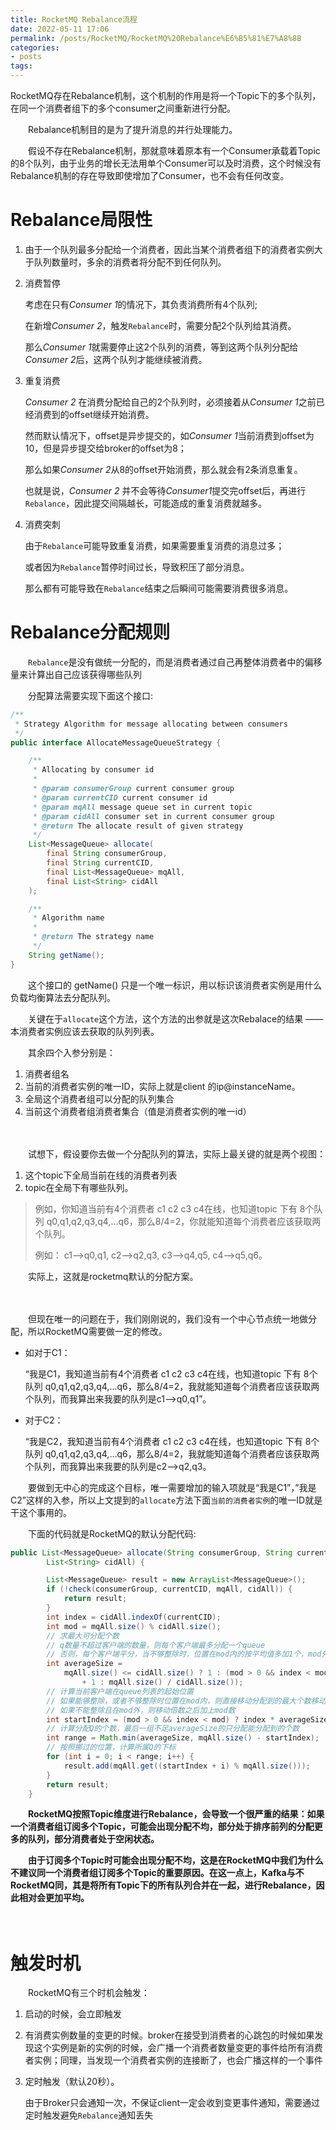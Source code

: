 ```yaml
---
title: RocketMQ Rebalance流程
date: 2022-05-11 17:06
permalink: /posts/RocketMQ/RocketMQ%20Rebalance%E6%B5%81%E7%A8%8B
categories:
- posts
tags: 
---
```

RocketMQ存在Rebalance机制，这个机制的作用是将一个Topic下的多个队列，在同一个消费者组下的多个consumer之间重新进行分配。

　　Rebalance机制目的是为了提升消息的并行处理能力。

　　假设不存在Rebalance机制，那就意味着原本有一个Consumer承载着Topic的8个队列，由于业务的增长无法用单个Consumer可以及时消费，这个时候没有Rebalance机制的存在导致即使增加了Consumer，也不会有任何改变。

# Rebalance局限性

1. 由于一个队列最多分配给一个消费者，因此当某个消费者组下的消费者实例大于队列数量时，多余的消费者将分配不到任何队列。
2. 消费暂停

    考虑在只有*Consumer 1*的情况下，其负责消费所有4个队列;

    在新增*Consumer 2*，触发`Rebalance`时，需要分配2个队列给其消费。

    那么*Consumer 1*就需要停止这2个队列的消费，等到这两个队列分配给*Consumer 2*后，这两个队列才能继续被消费。
3. 重复消费

    *Consumer 2* 在消费分配给自己的2个队列时，必须接着从*Consumer 1*之前已经消费到的offset继续开始消费。

    然而默认情况下，offset是异步提交的，如*Consumer 1*当前消费到offset为10，但是异步提交给broker的offset为8；

    那么如果*Consumer 2*从8的offset开始消费，那么就会有2条消息重复。

    也就是说，*Consumer 2* 并不会等待*Consumer1*提交完offset后，再进行`Rebalance`，因此提交间隔越长，可能造成的重复消费就越多。
4. 消费突刺

    由于`Rebalance`可能导致重复消费，如果需要重复消费的消息过多；

    或者因为`Rebalance`暂停时间过长，导致积压了部分消息。

    那么都有可能导致在`Rebalance`结束之后瞬间可能需要消费很多消息。

# Rebalance分配规则

　　`Rebalance`是没有做统一分配的，而是消费者通过自己再整体消费者中的偏移量来计算出自己应该获得哪些队列

　　分配算法需要实现下面这个接口: 

```java
/**
 * Strategy Algorithm for message allocating between consumers
 */
public interface AllocateMessageQueueStrategy {

    /**
     * Allocating by consumer id
     *
     * @param consumerGroup current consumer group
     * @param currentCID current consumer id
     * @param mqAll message queue set in current topic
     * @param cidAll consumer set in current consumer group
     * @return The allocate result of given strategy
     */
    List<MessageQueue> allocate(
        final String consumerGroup,
        final String currentCID,
        final List<MessageQueue> mqAll,
        final List<String> cidAll
    );

    /**
     * Algorithm name
     *
     * @return The strategy name
     */
    String getName();
}
```

　　这个接口的 getName() 只是一个唯一标识，用以标识该消费者实例是用什么负载均衡算法去分配队列。

　　关键在于`allocate`这个方法，这个方法的出参就是这次Rebalace的结果 —— 本消费者实例应该去获取的队列列表。

　　其余四个入参分别是：

1. 消费者组名
2. 当前的消费者实例的唯一ID，实际上就是client 的ip@instanceName。
3. 全局这个消费者组可以分配的队列集合
4. 当前这个消费者组消费者集合（值是消费者实例的唯一id）

　　

　　试想下，假设要你去做一个分配队列的算法，实际上最关键的就是两个视图：

1. 这个topic下全局当前在线的消费者列表
2. topic在全局下有哪些队列。

> 例如，你知道当前有4个消费者 c1 c2 c3 c4在线，也知道topic 下有 8个队列 q0,q1,q2,q3,q4,…q6，那么8/4=2，你就能知道每个消费者应该获取两个队列。
>
> 例如： c1–>q0,q1, c2–>q2,q3, c3–>q4,q5, c4–>q5,q6。
>

　　实际上，这就是rocketmq默认的分配方案。

　　

　　但现在唯一的问题在于，我们刚刚说的，我们没有一个中心节点统一地做分配，所以RocketMQ需要做一定的修改。

* 如对于C1：

  “我是C1，我知道当前有4个消费者 c1 c2 c3 c4在线，也知道topic 下有 8个队列 q0,q1,q2,q3,q4,…q6，那么8/4=2，我就能知道每个消费者应该获取两个队列，而我算出来我要的队列是c1–>q0,q1”。

* 对于C2：

  “我是C2，我知道当前有4个消费者 c1 c2 c3 c4在线，也知道topic 下有 8个队列 q0,q1,q2,q3,q4,…q6，那么8/4=2，我就能知道每个消费者应该获取两个队列，而我算出来我要的队列是c2–>q2,q3。

　　要做到无中心的完成这个目标，唯一需要增加的输入项就是“我是C1”，”我是C2”这样的入参，所以上文提到的`allocate`方法下面`当前的消费者实例`的唯一ID就是干这个事用的。

　　下面的代码就是RocketMQ的默认分配代码: 

```java
public List<MessageQueue> allocate(String consumerGroup, String currentCID, List<MessageQueue> mqAll,
        List<String> cidAll) {

        List<MessageQueue> result = new ArrayList<MessageQueue>();
        if (!check(consumerGroup, currentCID, mqAll, cidAll)) {
            return result;
        }
        int index = cidAll.indexOf(currentCID);
        int mod = mqAll.size() % cidAll.size();
        // 求最大可分配个数
        // q数量不超过客户端的数量，则每个客户端最多分配一个queue
        // 否则，每个客户端平分，当不够整除时，位置在mod内的按平均值多加1个，mod外的按平均值分
        int averageSize =
            mqAll.size() <= cidAll.size() ? 1 : (mod > 0 && index < mod ? mqAll.size() / cidAll.size()
                + 1 : mqAll.size() / cidAll.size());
        // 计算当前客户端在queue列表的起始位置
        // 如果能够整除，或者不够整除时位置在mod内，则直接移动分配到的最大个数移动自己索引的倍数，给其他的客户端留位置
        // 如果不能整除且在mod外，则移动倍数之后加上mod数
        int startIndex = (mod > 0 && index < mod) ? index * averageSize : index * averageSize + mod;
        // 计算分配Q的个数，最后一组不足averageSize的只分配能分配到的个数
        int range = Math.min(averageSize, mqAll.size() - startIndex);
        // 按照挪过的位置，计算所属Q的下标
        for (int i = 0; i < range; i++) {
            result.add(mqAll.get((startIndex + i) % mqAll.size()));
        }
        return result;
    }
```

　　**RocketMQ按照Topic维度进行Rebalance，会导致一个很严重的结果：如果一个消费者组订阅多个Topic，可能会出现分配不均，部分处于排序前列的分配更多的队列，部分消费者处于空闲状态。**

　　**由于订阅多个Topic时可能会出现分配不均，这是在RocketMQ中我们为什么不建议同一个消费者组订阅多个Topic的重要原因。在这一点上，Kafka与不RocketMQ同，其是将所有Topic下的所有队列合并在一起，进行Rebalance，因此相对会更加平均。**

　　

# 触发时机

　　RocketMQ有三个时机会触发：

1. 启动的时候，会立即触发
2. 有消费实例数量的变更的时候。broker在接受到消费者的心跳包的时候如果发现这个实例是新的实例的时候，会广播一个消费者数量变更的事件给所有消费者实例；同理，当发现一个消费者实例的连接断了，也会广播这样的一个事件
3. 定时触发（默认20秒）。

    由于Broker只会通知一次，不保证client一定会收到变更事件通知，需要通过定时触发避免`Rebalance`通知丢失

　　
